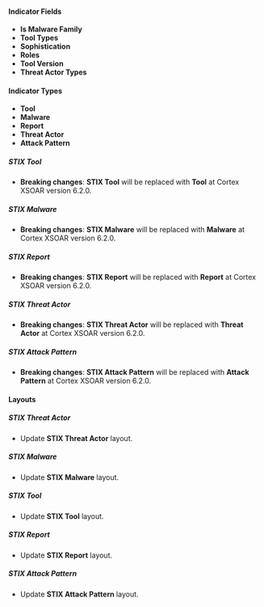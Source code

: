 
#### Indicator Fields
- **Is Malware Family**
- **Tool Types**
- **Sophistication**
- **Roles**
- **Tool Version**
- **Threat Actor Types**

#### Indicator Types
- **Tool**
- **Malware**
- **Report**
- **Threat Actor**
- **Attack Pattern**
##### STIX Tool
- **Breaking changes**: **STIX Tool** will be replaced with **Tool** at Cortex XSOAR version 6.2.0.
##### STIX Malware
- **Breaking changes**: **STIX Malware** will be replaced with **Malware** at Cortex XSOAR version 6.2.0.
##### STIX Report
- **Breaking changes**: **STIX Report** will be replaced with **Report** at Cortex XSOAR version 6.2.0.
##### STIX Threat Actor
- **Breaking changes**: **STIX Threat Actor** will be replaced with **Threat Actor** at Cortex XSOAR version 6.2.0.
##### STIX Attack Pattern
- **Breaking changes**: **STIX Attack Pattern** will be replaced with **Attack Pattern** at Cortex XSOAR version 6.2.0.

#### Layouts
##### STIX Threat Actor
- Update **STIX Threat Actor** layout.
##### STIX Malware
- Update **STIX Malware** layout.
##### STIX Tool
- Update **STIX Tool** layout.
##### STIX Report
- Update **STIX Report** layout.
##### STIX Attack Pattern
- Update **STIX Attack Pattern** layout.
